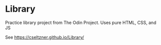 # Library
Practice library project from The Odin Project. Uses pure HTML, CSS, and JS

See https://cseltzner.github.io/Library/
